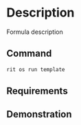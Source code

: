 # Description

Formula description

## Command

```bash
rit os run template
```

## Requirements

## Demonstration
